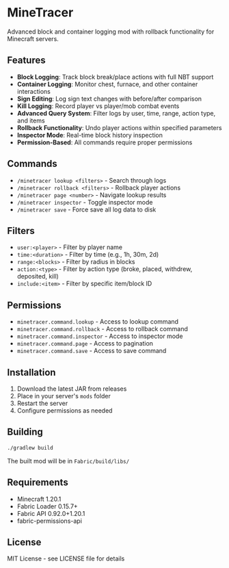 # MineTracer

Advanced block and container logging mod with rollback functionality for Minecraft servers.

## Features

- **Block Logging**: Track block break/place actions with full NBT support
- **Container Logging**: Monitor chest, furnace, and other container interactions
- **Sign Editing**: Log sign text changes with before/after comparison
- **Kill Logging**: Record player vs player/mob combat events
- **Advanced Query System**: Filter logs by user, time, range, action type, and items
- **Rollback Functionality**: Undo player actions within specified parameters
- **Inspector Mode**: Real-time block history inspection
- **Permission-Based**: All commands require proper permissions

## Commands

- `/minetracer lookup <filters>` - Search through logs
- `/minetracer rollback <filters>` - Rollback player actions
- `/minetracer page <number>` - Navigate lookup results
- `/minetracer inspector` - Toggle inspector mode
- `/minetracer save` - Force save all log data to disk

## Filters

- `user:<player>` - Filter by player name
- `time:<duration>` - Filter by time (e.g., 1h, 30m, 2d)
- `range:<blocks>` - Filter by radius in blocks
- `action:<type>` - Filter by action type (broke, placed, withdrew, deposited, kill)
- `include:<item>` - Filter by specific item/block ID

## Permissions

- `minetracer.command.lookup` - Access to lookup command
- `minetracer.command.rollback` - Access to rollback command
- `minetracer.command.inspector` - Access to inspector mode
- `minetracer.command.page` - Access to pagination
- `minetracer.command.save` - Access to save command

## Installation

1. Download the latest JAR from releases
2. Place in your server's `mods` folder
3. Restart the server
4. Configure permissions as needed

## Building

```bash
./gradlew build
```

The built mod will be in `Fabric/build/libs/`

## Requirements

- Minecraft 1.20.1
- Fabric Loader 0.15.7+
- Fabric API 0.92.0+1.20.1
- fabric-permissions-api

## License

MIT License - see LICENSE file for details
